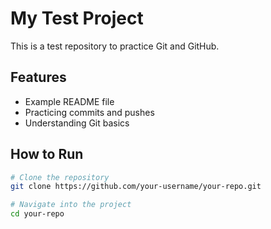 # My Test Project

This is a test repository to practice Git and GitHub.

## Features
- Example README file
- Practicing commits and pushes
- Understanding Git basics

## How to Run
```bash
# Clone the repository
git clone https://github.com/your-username/your-repo.git

# Navigate into the project
cd your-repo
